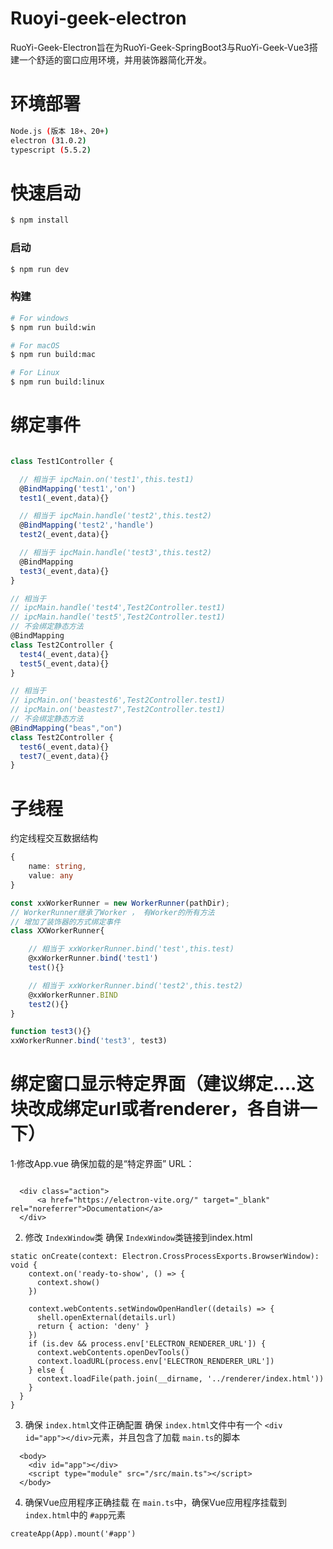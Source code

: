 # Ruoyi-geek-electron

RuoYi-Geek-Electron旨在为RuoYi-Geek-SpringBoot3与RuoYi-Geek-Vue3搭建一个舒适的窗口应用环境，并用装饰器简化开发。

# 环境部署

```bash
Node.js (版本 18+、20+)
electron (31.0.2)
typescript (5.5.2)
```

# 快速启动

```bash
$ npm install
```

### 启动

```bash
$ npm run dev
```

### 构建

```bash
# For windows
$ npm run build:win

# For macOS
$ npm run build:mac

# For Linux
$ npm run build:linux
```

# 绑定事件

```ts

class Test1Controller {

  // 相当于 ipcMain.on('test1',this.test1)
  @BindMapping('test1','on') 
  test1(_event,data){}

  // 相当于 ipcMain.handle('test2',this.test2)
  @BindMapping('test2','handle') 
  test2(_event,data){}

  // 相当于 ipcMain.handle('test3',this.test2)
  @BindMapping
  test3(_event,data){}
}

// 相当于
// ipcMain.handle('test4',Test2Controller.test1)
// ipcMain.handle('test5',Test2Controller.test1)
// 不会绑定静态方法
@BindMapping
class Test2Controller {
  test4(_event,data){}
  test5(_event,data){}
}

// 相当于
// ipcMain.on('beastest6',Test2Controller.test1)
// ipcMain.on('beastest7',Test2Controller.test1)
// 不会绑定静态方法
@BindMapping("beas","on")
class Test2Controller {
  test6(_event,data){}
  test7(_event,data){}
}

```

# 子线程

约定线程交互数据结构

```ts
{ 
    name: string, 
    value: any 
}
```

```ts
const xxWorkerRunner = new WorkerRunner(pathDir);
// WorkerRunner继承了Worker ， 有Worker的所有方法
// 增加了装饰器的方式绑定事件
class XXWorkerRunner{

    // 相当于 xxWorkerRunner.bind('test',this.test)
    @xxWorkerRunner.bind('test1')
    test(){}

    // 相当于 xxWorkerRunner.bind('test2',this.test2)
    @xxWorkerRunner.BIND
    test2(){}
}

function test3(){}
xxWorkerRunner.bind('test3', test3)

```

# 绑定窗口显示特定界面（建议绑定....这块改成绑定url或者renderer，各自讲一下）

1·修改App.vue
  确保加载的是“特定界面” URL：

```

  <div class="action">
      <a href="https://electron-vite.org/" target="_blank" rel="noreferrer">Documentation</a>
  </div>
```

2. 修改 `IndexWindow`类
   确保 `IndexWindow`类链接到index.html

```
static onCreate(context: Electron.CrossProcessExports.BrowserWindow): void {
    context.on('ready-to-show', () => {
      context.show()
    })

    context.webContents.setWindowOpenHandler((details) => {
      shell.openExternal(details.url)
      return { action: 'deny' }
    })
    if (is.dev && process.env['ELECTRON_RENDERER_URL']) {
      context.webContents.openDevTools()
      context.loadURL(process.env['ELECTRON_RENDERER_URL'])
    } else {
      context.loadFile(path.join(__dirname, '../renderer/index.html'))
    }
  }
}
```

3. 确保 `index.html`文件正确配置
   确保 `index.html`文件中有一个 `<div id="app"></div>`元素，并且包含了加载 `main.ts`的脚本

```
  <body>
    <div id="app"></div>
    <script type="module" src="/src/main.ts"></script>
  </body>
```

4. 确保Vue应用程序正确挂载
   在 `main.ts`中，确保Vue应用程序挂载到 `index.html`中的 `#app`元素

```
createApp(App).mount('#app')
```

